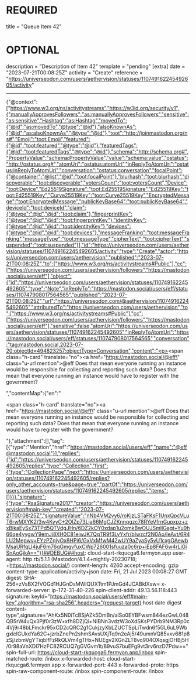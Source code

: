 
# REQUIRED
title = "Queue Item 42"
# OPTIONAL
description = "Description of Item 42"
template = "pending"
[extra]
date = "2023-07-21T00:08:25Z"
activity = "Create"
reference = "https://universeodon.com/users/aethervision/statuses/110749162245492605/activity"

---
{"@context":["https://www.w3.org/ns/activitystreams","https://w3id.org/security/v1",{"manuallyApprovesFollowers":"as:manuallyApprovesFollowers","sensitive":"as:sensitive","Hashtag":"as:Hashtag","movedTo":{"@id":"as:movedTo","@type":"@id"},"alsoKnownAs":{"@id":"as:alsoKnownAs","@type":"@id"},"toot":"http://joinmastodon.org/ns#","Emoji":"toot:Emoji","featured":{"@id":"toot:featured","@type":"@id"},"featuredTags":{"@id":"toot:featuredTags","@type":"@id"},"schema":"http://schema.org#","PropertyValue":"schema:PropertyValue","value":"schema:value","ostatus":"http://ostatus.org#","atomUri":"ostatus:atomUri","inReplyToAtomUri":"ostatus:inReplyToAtomUri","conversation":"ostatus:conversation","focalPoint":{"@container":"@list","@id":"toot:focalPoint"},"blurhash":"toot:blurhash","discoverable":"toot:discoverable","votersCount":"toot:votersCount","Device":"toot:Device","Ed25519Signature":"toot:Ed25519Signature","Ed25519Key":"toot:Ed25519Key","Curve25519Key":"toot:Curve25519Key","EncryptedMessage":"toot:EncryptedMessage","publicKeyBase64":"toot:publicKeyBase64","deviceId":"toot:deviceId","claim":{"@type":"@id","@id":"toot:claim"},"fingerprintKey":{"@type":"@id","@id":"toot:fingerprintKey"},"identityKey":{"@type":"@id","@id":"toot:identityKey"},"devices":{"@type":"@id","@id":"toot:devices"},"messageFranking":"toot:messageFranking","messageType":"toot:messageType","cipherText":"toot:cipherText","suspended":"toot:suspended"}],"id":"https://universeodon.com/users/aethervision/statuses/110749162245492605/activity","type":"Create","actor":"https://universeodon.com/users/aethervision","published":"2023-07-21T00:08:25Z","to":["https://www.w3.org/ns/activitystreams#Public"],"cc":["https://universeodon.com/users/aethervision/followers","https://mastodon.social/users/eff"],"object":{"id":"https://universeodon.com/users/aethervision/statuses/110749162245492605","type":"Note","inReplyTo":"https://mastodon.social/users/eff/statuses/110747908017564565","published":"2023-07-21T00:08:25Z","url":"https://universeodon.com/@aethervision/110749162245492605","attributedTo":"https://universeodon.com/users/aethervision","to":["https://www.w3.org/ns/activitystreams#Public"],"cc":["https://universeodon.com/users/aethervision/followers","https://mastodon.social/users/eff"],"sensitive":false,"atomUri":"https://universeodon.com/users/aethervision/statuses/110749162245492605","inReplyToAtomUri":"https://mastodon.social/users/eff/statuses/110747908017564565","conversation":"tag:mastodon.social,2023-07-20:objectId=494823257:objectType=Conversation","content":"<p><span class=\"h-card\" translate=\"no\"><a href=\"https://mastodon.social/@eff\" class=\"u-url mention\">@<span>eff</span></a></span> Does that mean everyone running an instance would be responsible for collecting and reporting such data? Does that mean that everyone running an instance would have to register with the government?</p>","contentMap":{"en":"<p><span class=\"h-card\" translate=\"no\"><a href=\"https://mastodon.social/@eff\" class=\"u-url mention\">@<span>eff</span></a></span> Does that mean everyone running an instance would be responsible for collecting and reporting such data? Does that mean that everyone running an instance would have to register with the government?</p>"},"attachment":[],"tag":[{"type":"Mention","href":"https://mastodon.social/users/eff","name":"@eff@mastodon.social"}],"replies":{"id":"https://universeodon.com/users/aethervision/statuses/110749162245492605/replies","type":"Collection","first":{"type":"CollectionPage","next":"https://universeodon.com/users/aethervision/statuses/110749162245492605/replies?only_other_accounts=true&page=true","partOf":"https://universeodon.com/users/aethervision/statuses/110749162245492605/replies","items":[]}}},"signature":{"type":"RsaSignature2017","creator":"https://universeodon.com/users/aethervision#main-key","created":"2023-07-21T00:08:25Z","signatureValue":"nNb4VM2vy6/roKjzLSTaFKsF1UnxQpcVLuT6rwMXYK2/3w4KyyC+2OlZp73Lja66MgCJZKnnqgzc78RYeVfrnGupxpz+zxBikaEySx73TPd5QTVdgJHn/6DZ2kOY0xdap1u2omkBwOUJSmlIGagt+Yu9h66qe4yygwY9emJi8XH0C81eiwJK7QqTR9f3LyYxfr/bIwzcf2N0Ao/IeAvt/6R4LU2Mepwv+EYzPZqjyOx8HPi6/GxVxMfwM42wUY9aZyaSy5vU1cxgOAewbMsaURfqLI4juF6m76qGmgvfuxCWp726001sfuuza0c6rp+iEp8FAF6w4rLjGiSnAoGjkA=="}}##DEBUG##host: cloud-start-rkqucga6.fermyon.app
user-agent: http.rb/5.1.1 (Mastodon/4.1.4+nightly-20230718; +https://mastodon.social/)
content-length: 4260
accept-encoding: gzip
content-type: application/activity+json
date: Fri, 21 Jul 2023 00:08:27 GMT
digest: SHA-256=zVsBX2fVOGd1HJGnDsMWIQUXTtm1PJmGd4JCABklXsw=
x-forwarded-server: ip-172-31-40-226
spin-client-addr: 49.13.56.118:443
signature: keyId="https://mastodon.social/users/eff#main-key",algorithm="rsa-sha256",headers="(request-target) host date digest content-type",signature="AhKx5N0iTcBSjAZk5DmBn/alSo0EYBFwsm844ezGwL048QB5rW4uQx3Pjf0r3zW+xfh8DZjQi+NIBNn3vdzW3oXdSKsPYDrb9NM3Rp0c4Vj9r48bLFmckr95xCD2cQRC2g1CukjzyXbLZUCTSpLiTwdn6f5GL6uL9WbgxlclGUkdYa62C+jzrbZnePn2shmSAvsUXjTq9n2eAj5/49umnVQ85vxv681p8zSj/zbmVgYTiqblfFzRkQLVm4gTHx+NUEgv2XGnZLT8vo904OXqsgjOHBj5H/0r98aVnXDl7HzFC82RCUQ7gGVGvm1t/89vuS7buEFg9vt3rv6nzD7Pdw=="
spin-full-url: https://cloud-start-rkqucga6.fermyon.app/inbox
spin-matched-route: /inbox
x-forwarded-host: cloud-start-rkqucga6.fermyon.app
x-forwarded-port: 443
x-forwarded-proto: https
spin-raw-component-route: /inbox
spin-component-route: /inbox

